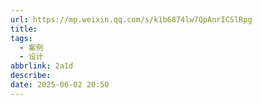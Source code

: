 ```yaml
---
url: https://mp.weixin.qq.com/s/k1b6874lw7QpAnrICSlRpg
title: 
tags:
  - 案例
  - 设计
abbrlink: 2a1d
describe:   
date: 2025-06-02 20:50
---
```

